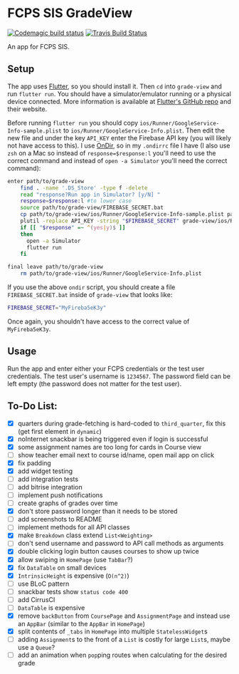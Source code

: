 # FCPS SIS GradeView
[![Codemagic build status](https://api.codemagic.io/apps/5c699bc024cab100120d2931/5c699bc024cab100120d2930/status_badge.svg)](https://codemagic.io/apps/5c699bc024cab100120d2931/5c699bc024cab100120d2930/latest_build) [![Travis Build Status](https://travis-ci.org/sumanthratna/grade-view.svg?branch=master)](https://travis-ci.org/sumanthratna/grade-view)

An app for FCPS SIS.

## Setup
The app uses [Flutter](https://flutter.dev), so you should install it. Then `cd` into `grade-view` and run `flutter run`. You should have a simulator/emulator running or a physical device connected. More information is available at [Flutter's GitHub repo](https://github.com/flutter/flutter) and their website.

Before running `flutter run` you should copy `ios/Runner/GoogleService-Info-sample.plist` to `ios/Runner/GoogleService-Info.plist`. Then edit the new file and under the key `API_KEY` enter the Firebase API key (you will likely not have access to this). I use [OnDir](https://github.com/alecthomas/ondir), so in my `.ondirrc` file I have (I also use `zsh` on a Mac so instead of `response=$response:l` you'll need to use the correct command and instead of `open -a Simulator` you'll need the correct command):
```bash
enter path/to/grade-view
    find . -name '.DS_Store' -type f -delete
    read "response?Run app in Simulator? [y/N] "
    response=$response:l #to lower case
    source path/to/grade-view/FIREBASE_SECRET.bat
    cp path/to/grade-view/ios/Runner/GoogleService-Info-sample.plist path/to/grade-view/ios/Runner/GoogleService-Info.plist
    plutil -replace API_KEY -string "$FIREBASE_SECRET" grade-view/ios/Runner/GoogleService-Info.plist
    if [[ "$response" =~ ^(yes|y)$ ]]
    then
      open -a Simulator
      flutter run
    fi

final leave path/to/grade-view
    rm path/to/grade-view/ios/Runner/GoogleService-Info.plist
```
If you use the above `ondir` script, you should create a file `FIREBASE_SECRET.bat` inside of `grade-view` that looks like:
```bash
FIREBASE_SECRET="MyFireba5eK3y"
```
Once again, you shouldn't have access to the correct value of `MyFireba5eK3y`.

## Usage
Run the app and enter either your FCPS credentials or the test user credentials. The test user's username is `1234567`. The password field can be left empty (the password does not matter for the test user).

## To-Do List:
 - [x] quarters during grade-fetching is hard-coded to `third_quarter`, fix this (get first element in `dynamic`)
 - [x] noInternet snackbar is being triggered even if login is successful
 - [x] some assignment names are too long for cards in Course view
 - [ ] show teacher email next to course id/name, open mail app on click
 - [x] fix padding
 - [x] add widget testing
 - [ ] add integration tests
 - [ ] add bitrise integration
 - [ ] implement push notifications
 - [ ] create graphs of grades over time
 - [x] don't store password longer than it needs to be stored
 - [ ] add screenshots to README
 - [ ] implement methods for all API classes
 - [x] make `Breakdown` class extend `List<Weighting>`
 - [ ] don't send username and password to API call methods as arguments
 - [x] double clicking login button causes courses to show up twice
 - [x] allow swiping in `HomePage` (use `TabBar`?)
 - [x] fix `DataTable` on small devices
 - [x] `IntrinsicHeight` is expensive (`O(n^2)`)
 - [ ] use BLoC pattern
 - [ ] snackbar tests show `status code 400`
 - [ ] add CirrusCI
 - [ ] `DataTable` is expensive
 - [x] remove `backButton` from `CoursePage` and `AssignmentPage` and instead use an `AppBar` (similar to the `AppBar` in `HomePage`)
 - [x] split contents of `_tabs` in `HomePage` into multiple `StatelessWidget`s
 - [ ] adding `Assignment`s to the front of a `List` is costly for large `List`s, maybe use a `Queue`?
 - [ ] add an animation when `pop`ping routes when calculating for the desired grade
